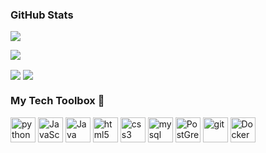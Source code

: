 ### GitHub Stats

[//]: # (<img align="center" src="http://github-readme-streak-stats.herokuapp.com?user=VeroniqueDM&theme=transparent&background=000000" alt="Stats" />)
<a><img align="center" src="https://github-readme-stats.vercel.app/api?username=VeroniqueDM&show_icons=true&include_all_commits=true&theme=transparent&layout=compact"></a> 

<a> <img align="center" src="http://github-readme-streak-stats.herokuapp.com?user=VeroniqueDM&theme=transparent&rank_icon=github&layout=compact"></a> 


<a><img align="center" src="https://github-readme-stats.vercel.app/api/top-langs/?username=VeroniqueDM&show_icons=true&layout=compact&exclude_repo=Python-SoftUni&theme=transparent"></a> 
<a><img align="center"  src="https://github-readme-stats.vercel.app/api/top-langs/?username=VeroniqueDM&layout=compact&hide_border=true&theme=transparent"></a> 

### My Tech Toolbox 🧰

<p align="left">
<img src="https://cdn3.iconfinder.com/data/icons/logos-and-brands-adobe/512/267_Python-512.png" alt="python" width="40" height="40"/> 
<img src="https://upload.wikimedia.org/wikipedia/commons/thumb/6/6a/JavaScript-logo.png/600px-JavaScript-logo.png?20120221235433" alt="JavaScript" width="40" height="40"/>
<img src="https://upload.wikimedia.org/wikipedia/en/3/30/Java_programming_language_logo.svg" alt="Java" width="40" height="40"/>
<img src="https://upload.wikimedia.org/wikipedia/commons/thumb/6/61/HTML5_logo_and_wordmark.svg/512px-HTML5_logo_and_wordmark.svg.png" alt="html5" height="40"/> 
<img src="https://upload.wikimedia.org/wikipedia/commons/thumb/d/d5/CSS3_logo_and_wordmark.svg/1200px-CSS3_logo_and_wordmark.svg.png" alt="css3" height="40"/> 
<img src="https://i.pinimg.com/originals/50/f1/58/50f1582a95bdac10f1c3fa295c8b947b.png" alt="mysql" width="40" height="40"/>
<img src="https://upload.wikimedia.org/wikipedia/commons/2/29/Postgresql_elephant.svg" alt="PostGreSQL" width="40" height="40"/>
<img src="https://www.vectorlogo.zone/logos/git-scm/git-scm-icon.svg" alt="git" width="40" height="40"/> 
<img src="https://cdn3.iconfinder.com/data/icons/logos-and-brands-adobe/512/97_Docker-512.png" alt="Docker" width="40" height="40"/>
</p

[//]: # ([![VeroniqueDM's GitHub stats]&#40;https://github-readme-stats.vercel.app/api?username=VeroniqueDM&#41;]&#40;https://github.com/VeroniqueDM/github-readme-stats&#41;)